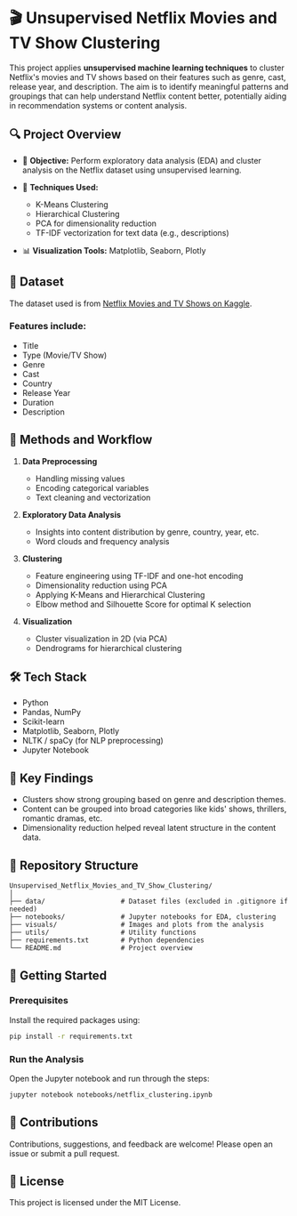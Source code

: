 # 🎬 Unsupervised Netflix Movies and TV Show Clustering

This project applies **unsupervised machine learning techniques** to cluster Netflix's movies and TV shows based on their features such as genre, cast, release year, and description. The aim is to identify meaningful patterns and groupings that can help understand Netflix content better, potentially aiding in recommendation systems or content analysis.

## 🔍 Project Overview

* 📌 **Objective:** Perform exploratory data analysis (EDA) and cluster analysis on the Netflix dataset using unsupervised learning.
* 🧠 **Techniques Used:**

  * K-Means Clustering
  * Hierarchical Clustering
  * PCA for dimensionality reduction
  * TF-IDF vectorization for text data (e.g., descriptions)
* 📊 **Visualization Tools:** Matplotlib, Seaborn, Plotly

## 📁 Dataset

The dataset used is from [Netflix Movies and TV Shows on Kaggle](https://www.kaggle.com/datasets/shivamb/netflix-shows).

### Features include:

* Title
* Type (Movie/TV Show)
* Genre
* Cast
* Country
* Release Year
* Duration
* Description

## 🧪 Methods and Workflow

1. **Data Preprocessing**

   * Handling missing values
   * Encoding categorical variables
   * Text cleaning and vectorization

2. **Exploratory Data Analysis**

   * Insights into content distribution by genre, country, year, etc.
   * Word clouds and frequency analysis

3. **Clustering**

   * Feature engineering using TF-IDF and one-hot encoding
   * Dimensionality reduction using PCA
   * Applying K-Means and Hierarchical Clustering
   * Elbow method and Silhouette Score for optimal K selection

4. **Visualization**

   * Cluster visualization in 2D (via PCA)
   * Dendrograms for hierarchical clustering

## 🛠️ Tech Stack

* Python
* Pandas, NumPy
* Scikit-learn
* Matplotlib, Seaborn, Plotly
* NLTK / spaCy (for NLP preprocessing)
* Jupyter Notebook

## 📌 Key Findings

* Clusters show strong grouping based on genre and description themes.
* Content can be grouped into broad categories like kids' shows, thrillers, romantic dramas, etc.
* Dimensionality reduction helped reveal latent structure in the content data.

## 📂 Repository Structure

```
Unsupervised_Netflix_Movies_and_TV_Show_Clustering/
│
├── data/                   # Dataset files (excluded in .gitignore if needed)
├── notebooks/              # Jupyter notebooks for EDA, clustering
├── visuals/                # Images and plots from the analysis
├── utils/                  # Utility functions
├── requirements.txt        # Python dependencies
└── README.md               # Project overview
```

## 🚀 Getting Started

### Prerequisites

Install the required packages using:

```bash
pip install -r requirements.txt
```

### Run the Analysis

Open the Jupyter notebook and run through the steps:

```bash
jupyter notebook notebooks/netflix_clustering.ipynb
```

## 🤝 Contributions

Contributions, suggestions, and feedback are welcome! Please open an issue or submit a pull request.

## 📜 License

This project is licensed under the MIT License.
